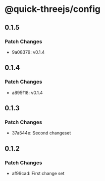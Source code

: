 # @quick-threejs/config

## 0.1.5

### Patch Changes

- 9a08379: v0.1.4

## 0.1.4

### Patch Changes

- a895f18: v0.1.4

## 0.1.3

### Patch Changes

- 37a544e: Second changeset

## 0.1.2

### Patch Changes

- af99cad: First change set

